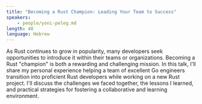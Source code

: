 ```yaml
---
title: "Becoming a Rust Champion: Leading Your Team to Success"
speakers:
    - people/yoni-peleg.md
length: 40
language: Hebrew
---
```


As Rust continues to grow in popularity, many developers seek opportunities to introduce it within their teams or organizations.
Becoming a Rust "champion" is both a rewarding and challenging mission.
In this talk, I'll share my personal experience helping a team of excellent Go engineers transition into proficient Rust developers while working on a new Rust project. I'll discuss the challenges we faced together, the lessons I learned, and practical strategies for fostering a collaborative and learning environment.

